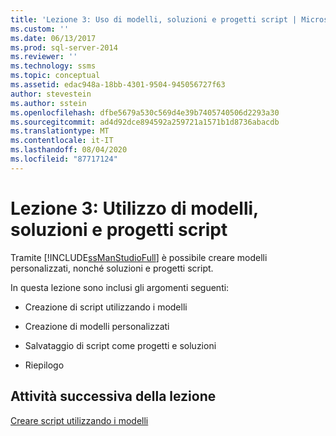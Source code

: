 ```yaml
---
title: 'Lezione 3: Uso di modelli, soluzioni e progetti script | Microsoft Docs'
ms.custom: ''
ms.date: 06/13/2017
ms.prod: sql-server-2014
ms.reviewer: ''
ms.technology: ssms
ms.topic: conceptual
ms.assetid: edac948a-18bb-4301-9504-945056727f63
author: stevestein
ms.author: sstein
ms.openlocfilehash: dfbe5679a530c569d4e39b7405740506d2293a30
ms.sourcegitcommit: ad4d92dce894592a259721a1571b1d8736abacdb
ms.translationtype: MT
ms.contentlocale: it-IT
ms.lasthandoff: 08/04/2020
ms.locfileid: "87717124"
---
```

# <a name="lesson-3-working-with-templates-solutions-and-script-projects"></a>Lezione 3: Utilizzo di modelli, soluzioni e progetti script
  Tramite [!INCLUDE[ssManStudioFull](../../includes/ssmanstudiofull-md.md)] è possibile creare modelli personalizzati, nonché soluzioni e progetti script.  
  
 In questa lezione sono inclusi gli argomenti seguenti:  
  
-   Creazione di script utilizzando i modelli  
  
-   Creazione di modelli personalizzati  
  
-   Salvataggio di script come progetti e soluzioni  
  
-   Riepilogo  
  
## <a name="next-task-in-lesson"></a>Attività successiva della lezione  
 [Creare script utilizzando i modelli](lesson-3-1-create-scripts-using-templates.md)  
  
  
